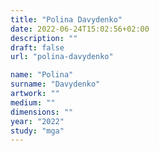 ```yaml
---
title: "Polina Davydenko"
date: 2022-06-24T15:02:56+02:00
description: ""
draft: false
url: "polina-davydenko"

name: "Polina"
surname: "Davydenko"
artwork: ""
medium: ""
dimensions: ""
year: "2022"
study: "mga"
---
```

